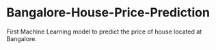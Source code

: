 # Bangalore-House-Price-Prediction
First Machine Learning model to predict the price of house located at Bangalore.
